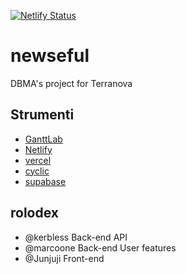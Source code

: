 [![Netlify Status](https://api.netlify.com/api/v1/badges/0a5f0390-6d4e-4269-8090-9510b8fb2982/deploy-status)](https://app.netlify.com/sites/newseful/deploys)

# newseful
DBMA's project for Terranova

## Strumenti
- [GanttLab](https://app.ganttlab.com/)
- [Netlify](https://app.netlify.com)
- [vercel](https://vercel.com/dashboard)
- [cyclic](https://www.cyclic.sh/)
- [supabase](https://supabase.com/)

## rolodex
- @kerbless Back-end API
- @marcoone Back-end User features
- @Junjuji Front-end
